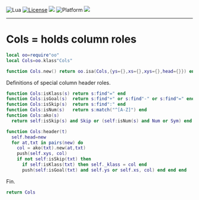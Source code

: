 
<img alt="Lua" src="https://img.shields.io/badge/lua-v5.4-blue">&nbsp;<a 
href="https://github.com/timm/keys/blob/master/LICENSE.md"><img
alt="License" src="https://img.shields.io/badge/license-unlicense-red"></a> <img
src="https://img.shields.io/badge/purpose-ai%20,%20se-blueviolet"> <img
alt="Platform" src="https://img.shields.io/badge/platform-osx%20,%20linux-lightgrey"> <a
href="https://github.com/timm/keys/actions"><img
src="https://github.com/timm/keys/actions/workflows/unit-test.yml/badge.svg"></a>

<hr>

# Cols = holds column roles

```lua
local oo=require"oo"
local Cols=oo.klass"Cols"

function Cols.new() return oo.isa(Cols,{ys={},xs={},xys={},head={}}) end
```
Definitions of special column header roles.

```lua
function Cols:isKlass(s) return s:find"=" end
function Cols:isGoal(s)  return s:find"+" or s:find"-" or s:find"=" end
function Cols:isSkip(s)  return s:find":" end
function Cols:isNum(s)   return s:match("^[A-Z]") end
function Cols:ako(s) 
  return self:isSkip(s) and Skip or (self:isNum(s) and Num or Sym) end

function Cols:header(t)
  self.head=new
  for at,txt in pairs(new) do 
    col = ako(txt).new(at,txt)
    push(self.xys, col)
    if not self:isSkip(txt) then
      if self:isKlass(txt) then self._klass = col end
      push(self:isGoal(txt) and self.ys or self.xs, col) end end end 
```
Fin.

```lua
return Cols

```
